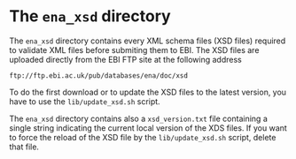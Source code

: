 # The `ena_xsd` directory

The `ena_xsd` directory contains every XML schema files (XSD files)
required to validate XML files before submiting them to EBI.
The XSD files are uploaded directly from the EBI FTP site at
the following address

    ftp://ftp.ebi.ac.uk/pub/databases/ena/doc/xsd

To do the first download or to update the XSD files to the latest
version, you have to use the `lib/update_xsd.sh` script.

The `ena_xsd` directory contains also a `xsd_version.txt` file
containing a single string indicating the current local version of
the XDS files. If you want to force the reload of the XSD file by the
`lib/update_xsd.sh` script, delete that file.



